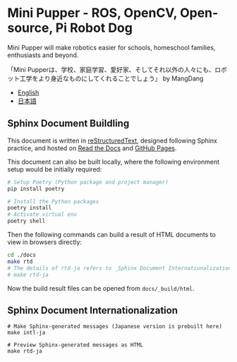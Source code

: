 # Mini Pupper - ROS, OpenCV, Open-source, Pi Robot Dog
Mini Pupper will make robotics easier for schools, homeschool families, enthusiasts and beyond.

「Mini Pupperは、学校、家庭学習、愛好家、そしてそれ以外の人々にも、ロボット工学をより身近なものにしてくれることでしょう」 by MangDang

* [English](https://mangdangroboticsclub.github.io/MiniPupperDocs/en/)
* [日本語](https://mangdangroboticsclub.github.io/MiniPupperDocs/ja/)

## Sphinx Document Buildling

This document is written in [reStructuredText](https://www.sphinx-doc.org/en/master/usage/restructuredtext/index.html), designed following Sphinx practice, and hosted on [Read the Docs](https://minipupperdocs.readthedocs.io/en/latest/) and [GitHub Pages](https://mangdangroboticsclub.github.io/MiniPupperDocs/en/).

This document can also be built locally, where the following environment setup would be initially required:

```bash
# Setup Poetry (Python package and project manager)
pip install poetry
```

```bash
# Install the Python packages
poetry install
# Activate virtual env
poetry shell
```

Then the following commands can build a result of HTML documents to view in browsers directly:
```bash
cd ./docs
make rtd
# The details of rtd-ja refers to _Sphinx Document Internationalization_ below.
# make rtd-ja
```

Now the build result files can be opened from `docs/_build/html`.

## Sphinx Document Internationalization

```
# Make Sphinx-generated messages (Japanese version is prebuilt here)
make intl-ja

# Preview Sphinx-generated messages as HTML
make rtd-ja
```
